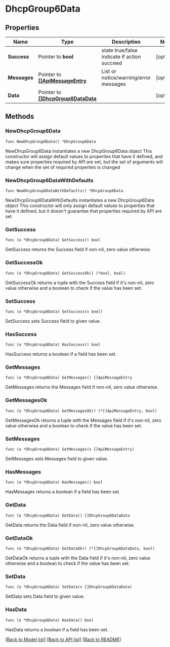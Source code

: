 # DhcpGroup6Data

## Properties

Name | Type | Description | Notes
------------ | ------------- | ------------- | -------------
**Success** | Pointer to **bool** | state true/false indicate if action succeed | [optional] 
**Messages** | Pointer to [**[]ApiMessageEntry**](ApiMessageEntry.md) | List or notice/warning/error messages | [optional] 
**Data** | Pointer to [**[]DhcpGroup6DataData**](DhcpGroup6DataData.md) |  | [optional] 

## Methods

### NewDhcpGroup6Data

`func NewDhcpGroup6Data() *DhcpGroup6Data`

NewDhcpGroup6Data instantiates a new DhcpGroup6Data object
This constructor will assign default values to properties that have it defined,
and makes sure properties required by API are set, but the set of arguments
will change when the set of required properties is changed

### NewDhcpGroup6DataWithDefaults

`func NewDhcpGroup6DataWithDefaults() *DhcpGroup6Data`

NewDhcpGroup6DataWithDefaults instantiates a new DhcpGroup6Data object
This constructor will only assign default values to properties that have it defined,
but it doesn't guarantee that properties required by API are set

### GetSuccess

`func (o *DhcpGroup6Data) GetSuccess() bool`

GetSuccess returns the Success field if non-nil, zero value otherwise.

### GetSuccessOk

`func (o *DhcpGroup6Data) GetSuccessOk() (*bool, bool)`

GetSuccessOk returns a tuple with the Success field if it's non-nil, zero value otherwise
and a boolean to check if the value has been set.

### SetSuccess

`func (o *DhcpGroup6Data) SetSuccess(v bool)`

SetSuccess sets Success field to given value.

### HasSuccess

`func (o *DhcpGroup6Data) HasSuccess() bool`

HasSuccess returns a boolean if a field has been set.

### GetMessages

`func (o *DhcpGroup6Data) GetMessages() []ApiMessageEntry`

GetMessages returns the Messages field if non-nil, zero value otherwise.

### GetMessagesOk

`func (o *DhcpGroup6Data) GetMessagesOk() (*[]ApiMessageEntry, bool)`

GetMessagesOk returns a tuple with the Messages field if it's non-nil, zero value otherwise
and a boolean to check if the value has been set.

### SetMessages

`func (o *DhcpGroup6Data) SetMessages(v []ApiMessageEntry)`

SetMessages sets Messages field to given value.

### HasMessages

`func (o *DhcpGroup6Data) HasMessages() bool`

HasMessages returns a boolean if a field has been set.

### GetData

`func (o *DhcpGroup6Data) GetData() []DhcpGroup6DataData`

GetData returns the Data field if non-nil, zero value otherwise.

### GetDataOk

`func (o *DhcpGroup6Data) GetDataOk() (*[]DhcpGroup6DataData, bool)`

GetDataOk returns a tuple with the Data field if it's non-nil, zero value otherwise
and a boolean to check if the value has been set.

### SetData

`func (o *DhcpGroup6Data) SetData(v []DhcpGroup6DataData)`

SetData sets Data field to given value.

### HasData

`func (o *DhcpGroup6Data) HasData() bool`

HasData returns a boolean if a field has been set.


[[Back to Model list]](../README.md#documentation-for-models) [[Back to API list]](../README.md#documentation-for-api-endpoints) [[Back to README]](../README.md)


